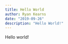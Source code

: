 ```yaml
---
title: Hello World
author: Ryan Kearns
date: "2019-09-26"
description: "Hello World!"
---
```


Hello world!